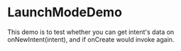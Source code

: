 # LaunchModeDemo

This demo is to test whether you can get intent's data on onNewIntent(intent), and if onCreate would invoke again.